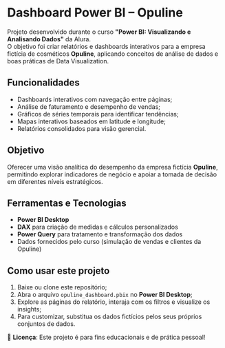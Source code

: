 # Dashboard Power BI – Opuline

Projeto desenvolvido durante o curso **"Power BI: Visualizando e Analisando Dados"** da Alura.  
O objetivo foi criar relatórios e dashboards interativos para a empresa fictícia de cosméticos **Opuline**, aplicando conceitos de análise de dados e boas práticas de Data Visualization.

## Funcionalidades
- Dashboards interativos com navegação entre páginas;  
- Análise de faturamento e desempenho de vendas;  
- Gráficos de séries temporais para identificar tendências;  
- Mapas interativos baseados em latitude e longitude;  
- Relatórios consolidados para visão gerencial.  

## Objetivo
Oferecer uma visão analítica do desempenho da empresa fictícia **Opuline**, permitindo explorar indicadores de negócio e apoiar a tomada de decisão em diferentes níveis estratégicos.  

## Ferramentas e Tecnologias
- **Power BI Desktop**  
- **DAX** para criação de medidas e cálculos personalizados  
- **Power Query** para tratamento e transformação dos dados  
- Dados fornecidos pelo curso (simulação de vendas e clientes da Opuline)  

## Como usar este projeto
1. Baixe ou clone este repositório;  
2. Abra o arquivo `opuline_dashboard.pbix` no **Power BI Desktop**;  
3. Explore as páginas do relatório, interaja com os filtros e visualize os insights;  
4. Para customizar, substitua os dados fictícios pelos seus próprios conjuntos de dados.  

📁 **Licença**: Este projeto é para fins educacionais e de prática pessoal!

